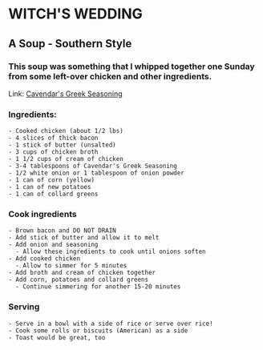 # WITCH'S WEDDING
## A Soup - Southern Style

### This soup was something that I whipped together one Sunday from some left-over chicken and other ingredients. 
Link: [Cavendar's Greek Seasoning](https://tinyurl.com/ybsh6apv)  
### Ingredients:
    - Cooked chicken (about 1/2 lbs)
    - 4 slices of thick bacon
    - 1 stick of butter (unsalted)
    - 3 cups of chicken broth
    - 1 1/2 cups of cream of chicken
    - 3-4 tablespoons of Cavendar's Greek Seasoning
    - 1/2 white onion or 1 tablespoon of onion powder
    - 1 can of corn (yellow)
    - 1 can of new potatoes
    - 1 can of collard greens
    
### Cook ingredients
    - Brown bacon and DO NOT DRAIN
    - Add stick of butter and allow it to melt
    - Add onion and seasoning
      - Allow these ingredients to cook until onions soften
    - Add cooked chicken
      - Allow to simmer for 5 minutes
    - Add broth and cream of chicken together
    - Add corn, potatoes and collard greens
      - Continue simmering for another 15-20 minutes

### Serving
    - Serve in a bowl with a side of rice or serve over rice!
    - Cook some rolls or biscuits (American) as a side
    - Toast would be great, too
    
    
